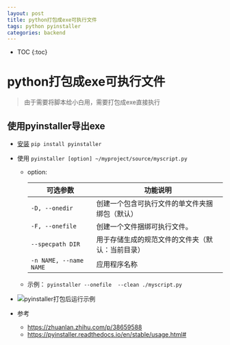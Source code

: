 ```yaml
---
layout: post
title: python打包成exe可执行文件
tags: python pyinstaller
categories: backend
---
```


* TOC
{:toc}

# python打包成exe可执行文件

> 由于需要将脚本给小白用，需要打包成exe直接执行

## 使用pyinstaller导出exe

* <a href="http://www.pyinstaller.org" title="pyinstaller 安装" target="_blank">安装</a> ```pip install pyinstaller```

* 使用 ```pyinstaller [option] ~/myproject/source/myscript.py```

  * option:

    | 可选参数 | 功能说明 |
    | -- | -- |
    | ```-D, --onedir```| 创建一个包含可执行文件的单文件夹捆绑包（默认） |
    | ```-F, --onefile```| 创建一个文件捆绑可执行文件。 |
    | ```--specpath DIR```|用于存储生成的规范文件的文件夹（默认：当前目录） |
    | ```-n NAME, --name NAME```|应用程序名称 |

  * 示例： `pyinstaller --onefile  --clean ./myscript.py`

* <img src="/static/img/pyinstall.jpg" alt="pyinstaller打包后运行示例">

* 参考
  * <https://zhuanlan.zhihu.com/p/38659588>
  * <https://pyinstaller.readthedocs.io/en/stable/usage.html#>
